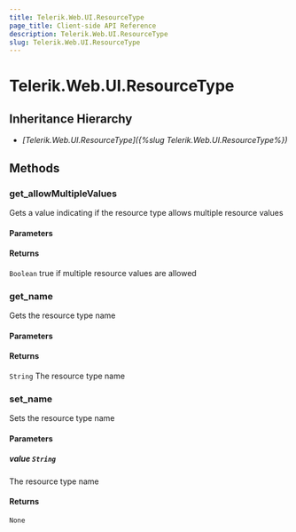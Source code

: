 ```yaml
---
title: Telerik.Web.UI.ResourceType
page_title: Client-side API Reference
description: Telerik.Web.UI.ResourceType
slug: Telerik.Web.UI.ResourceType
---
```


# Telerik.Web.UI.ResourceType  

## Inheritance Hierarchy

* *[Telerik.Web.UI.ResourceType]({%slug Telerik.Web.UI.ResourceType%})*


## Methods

###  get_allowMultipleValues

Gets a value indicating if the resource type allows multiple resource values

#### Parameters

#### Returns

`Boolean`  true if multiple resource values are allowed

### get_name

Gets the resource type name

#### Parameters

#### Returns

`String`  The resource type name 

### set_name

Sets the resource type name

#### Parameters

##### value `String`

 The resource type name 

#### Returns

`None` 



